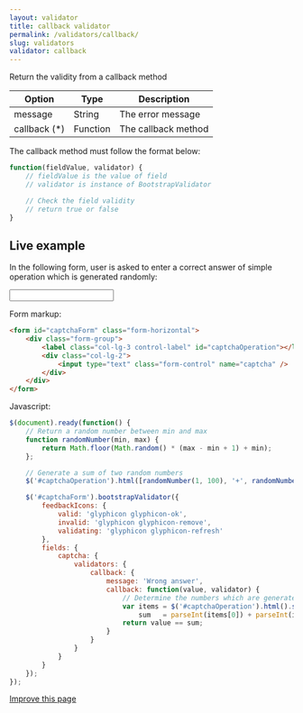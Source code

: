 ```yaml
---
layout: validator
title: callback validator
permalink: /validators/callback/
slug: validators
validator: callback
---
```


Return the validity from a callback method

Option       | Type     | Description
-------------|----------|------------
message      | String   | The error message
callback (*) | Function | The callback method

The callback method must follow the format below:

```javascript
function(fieldValue, validator) {
    // fieldValue is the value of field
    // validator is instance of BootstrapValidator

    // Check the field validity
    // return true or false
}
```

## Live example

In the following form, user is asked to enter a correct answer of simple operation which is generated randomly:

<form id="captchaForm" class="form-horizontal">
    <div class="form-group">
        <label class="col-lg-3 control-label" id="captchaOperation"></label>
        <div class="col-lg-2">
            <input type="text" class="form-control" name="captcha" />
        </div>
    </div>
</form>

Form markup:

```html
<form id="captchaForm" class="form-horizontal">
    <div class="form-group">
        <label class="col-lg-3 control-label" id="captchaOperation"></label>
        <div class="col-lg-2">
            <input type="text" class="form-control" name="captcha" />
        </div>
    </div>
</form>
```

Javascript:

```javascript
$(document).ready(function() {
    // Return a random number between min and max
    function randomNumber(min, max) {
        return Math.floor(Math.random() * (max - min + 1) + min);
    };

    // Generate a sum of two random numbers
    $('#captchaOperation').html([randomNumber(1, 100), '+', randomNumber(1, 200), '='].join(' '));

    $('#captchaForm').bootstrapValidator({
        feedbackIcons: {
            valid: 'glyphicon glyphicon-ok',
            invalid: 'glyphicon glyphicon-remove',
            validating: 'glyphicon glyphicon-refresh'
        },
        fields: {
            captcha: {
                validators: {
                    callback: {
                        message: 'Wrong answer',
                        callback: function(value, validator) {
                            // Determine the numbers which are generated in captchaOperation
                            var items = $('#captchaOperation').html().split(' '),
                                sum   = parseInt(items[0]) + parseInt(items[2]);
                            return value == sum;
                        }
                    }
                }
            }
        }
    });
});
```

<a href="{{ site.repository.docs_edit }}/validators/callback.md" class="btn btn-info">Improve this page</a>

<script>
$(document).ready(function() {
    // Return a random number between min and max
    function randomNumber(min, max) {
        return Math.floor(Math.random() * (max - min + 1) + min);
    };

    // Generate a sum of two random numbers
    $('#captchaOperation').html([randomNumber(1, 100), '+', randomNumber(1, 200), '='].join(' '));

    $('#captchaForm').bootstrapValidator({
        feedbackIcons: {
            valid: 'glyphicon glyphicon-ok',
            invalid: 'glyphicon glyphicon-remove',
            validating: 'glyphicon glyphicon-refresh'
        },
        fields: {
            captcha: {
                validators: {
                    callback: {
                        message: 'Wrong answer',
                        callback: function(value, validator) {
                            // Determine the numbers which are generated in captchaOperation
                            var items = $('#captchaOperation').html().split(' '),
                                sum   = parseInt(items[0]) + parseInt(items[2]);
                            return value == sum;
                        }
                    }
                }
            }
        }
    });
});
</script>